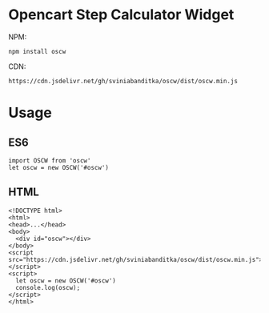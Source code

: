 # Opencart Step Calculator Widget

NPM:

```
npm install oscw
```
CDN:

```
https://cdn.jsdelivr.net/gh/sviniabanditka/oscw/dist/oscw.min.js
```

# Usage

## ES6

```
import OSCW from 'oscw'
let oscw = new OSCW('#oscw')
```

## HTML

```
<!DOCTYPE html>
<html>
<head>...</head>
<body>
  <div id="oscw"></div>
</body>
<script src="https://cdn.jsdelivr.net/gh/sviniabanditka/oscw/dist/oscw.min.js"></script>
<script>
  let oscw = new OSCW('#oscw')
  console.log(oscw);
</script>
</html>
```